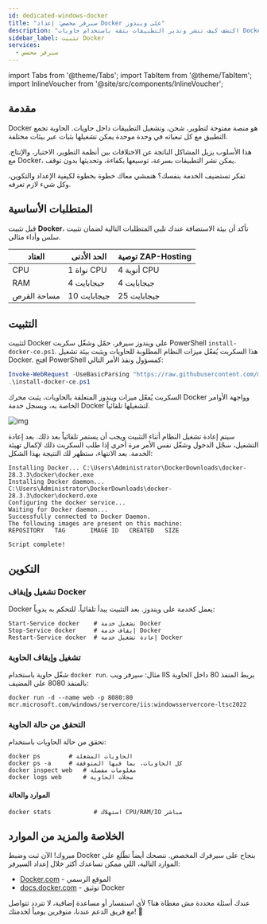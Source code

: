 ```yaml
---
id: dedicated-windows-docker
title: "سيرفر مخصص: إعداد Docker على ويندوز"
description: "اكتشف كيف تنشر وتدير التطبيقات بثقة باستخدام حاويات Docker لتوسيع وتحديث فعال → تعلّم المزيد الآن"
sidebar_label: تثبيت Docker
services:
  - سيرفر مخصص
---
```


import Tabs from '@theme/Tabs';
import TabItem from '@theme/TabItem';
import InlineVoucher from '@site/src/components/InlineVoucher';

## مقدمة

Docker هو منصة مفتوحة لتطوير، شحن، وتشغيل التطبيقات داخل حاويات. الحاوية تجمع التطبيق مع كل تبعياته في وحدة موحدة يمكن تشغيلها بثبات عبر بيئات مختلفة.

هذا الأسلوب يزيل المشاكل الناتجة عن الاختلافات بين أنظمة التطوير، الاختبار، والإنتاج. مع Docker، يمكن نشر التطبيقات بسرعة، توسيعها بكفاءة، وتحديثها بدون توقف.

تفكر تستضيف الخدمة بنفسك؟ هنمشي معاك خطوة بخطوة لكيفية الإعداد والتكوين، وكل شيء لازم تعرفه.

<InlineVoucher />

## المتطلبات الأساسية

قبل تثبيت **Docker**، تأكد أن بيئة الاستضافة عندك تلبي المتطلبات التالية لضمان تثبيت سلس وأداء مثالي.

| العتاد      | الحد الأدنى | توصية ZAP-Hosting         |
| ----------- | ----------- | ------------------------- |
| CPU         | 1 نواة CPU  | 4 أنوية CPU               |
| RAM         | 4 جيجابايت  | 4 جيجابايت                |
| مساحة القرص | 10 جيجابايت | 25 جيجابايت               |

## التثبيت

لتثبيت Docker على ويندوز سيرفر، حمّل وشغّل سكربت PowerShell `install-docker-ce.ps1`. هذا السكربت يُفعّل ميزات النظام المطلوبة للحاويات ويثبت بيئة تشغيل Docker. افتح PowerShell كمسؤول ونفذ الأمر التالي:

```powershell
Invoke-WebRequest -UseBasicParsing "https://raw.githubusercontent.com/microsoft/Windows-Containers/Main/helpful_tools/Install-DockerCE/install-docker-ce.ps1" -o install-docker-ce.ps1
.\install-docker-ce.ps1
```

السكربت يُفعّل ميزات ويندوز المتعلقة بالحاويات، يثبت محرك Docker وواجهة الأوامر الخاصة به، ويسجل خدمة Docker لتشغيلها تلقائياً.

![img](https://screensaver01.zap-hosting.com/index.php/s/y26fPWy63FAWJGp/download)

سيتم إعادة تشغيل النظام أثناء التثبيت ويجب أن يستمر تلقائياً بعد ذلك. بعد إعادة التشغيل، سجّل الدخول وشغّل نفس الأمر مرة أخرى إذا طلب السكربت ذلك لإكمال تهيئة الخدمة. بعد الانتهاء، ستظهر لك النتيجة بهذا الشكل:

```
Installing Docker... C:\Users\Administrator\DockerDownloads\docker-28.3.3\docker\docker.exe
Installing Docker daemon... C:\Users\Administrator\DockerDownloads\docker-28.3.3\docker\dockerd.exe
Configuring the docker service...
Waiting for Docker daemon...
Successfully connected to Docker Daemon.
The following images are present on this machine:
REPOSITORY   TAG       IMAGE ID   CREATED   SIZE

Script complete!
```

## التكوين

### تشغيل وإيقاف Docker

Docker يعمل كخدمة على ويندوز. بعد التثبيت يبدأ تلقائياً. للتحكم به يدوياً:

```
Start-Service docker    # تشغيل خدمة Docker
Stop-Service docker     # إيقاف خدمة Docker
Restart-Service docker  # إعادة تشغيل خدمة Docker
```

### تشغيل وإيقاف الحاوية

شغّل حاوية باستخدام `docker run`. مثال: سيرفر ويب IIS يربط المنفذ 80 داخل الحاوية بالمنفذ 8080 على المضيف:

```
docker run -d --name web -p 8080:80 mcr.microsoft.com/windows/servercore/iis:windowsservercore-ltsc2022
```

### التحقق من حالة الحاوية

تحقق من حالة الحاويات باستخدام:

```
docker ps        # الحاويات المشغلة
docker ps -a     # كل الحاويات، بما فيها المتوقفة
docker inspect web   # معلومات مفصلة
docker logs web      # سجلات الحاوية
```

#### الموارد والحالة

```
docker stats            # استهلاك CPU/RAM/IO مباشر
```

## الخلاصة والمزيد من الموارد

مبروك! الآن ثبت وضبط Docker بنجاح على سيرفرك المخصص. ننصحك أيضاً تطّلع على الموارد التالية، اللي ممكن تساعدك أكثر خلال إعداد السيرفر:

- [Docker.com](https://Docker.com/) - الموقع الرسمي
- [docs.docker.com](https://docs.docker.com/) - توثيق Docker

عندك أسئلة محددة مش مغطاة هنا؟ لأي استفسار أو مساعدة إضافية، لا تتردد تتواصل مع فريق الدعم عندنا، متوفرين يومياً لخدمتك! 🙂